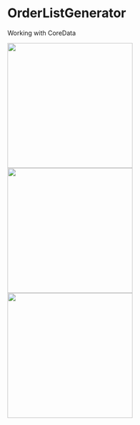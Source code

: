 # OrderListGenerator
Working with CoreData

<img src="https://user-images.githubusercontent.com/29354959/75608934-b2757a00-5b0c-11ea-8872-33bfd13ed148.gif" width=280> <img src="https://user-images.githubusercontent.com/29354959/75608932-b0abb680-5b0c-11ea-95e7-1db143387dbc.png" width=280> <img src="https://user-images.githubusercontent.com/29354959/75608935-b30e1080-5b0c-11ea-9dfb-0b9f92713b97.png" width=280>
